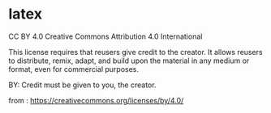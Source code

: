 # latex
CC BY 4.0
Creative Commons Attribution 4.0 International

This license requires that reusers give credit to the creator. It allows reusers to distribute, remix, adapt, and build upon the material in any medium or format, even for commercial purposes.

BY: Credit must be given to you, the creator. 

from : https://creativecommons.org/licenses/by/4.0/
